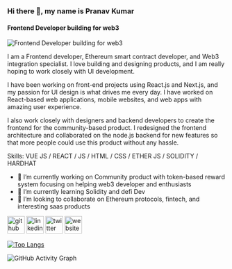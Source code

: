### Hi there 👋, my name is Pranav Kumar
#### Frontend Developer building for web3
![Frontend Developer building for web3](https://gateway.pinata.cloud/ipfs/QmQJR2oJEFHMzKanuxRZH7zsNhwhzavXQnFAkcSaHkFHdQ)

I am a Frontend developer, Ethereum smart contract developer, and Web3 integration specialist. I love building and designing products, and I am really hoping to work closely with UI development.

I have been working on front-end projects using React.js and Next.js, and my passion for UI design is what drives me every day. I have worked on React-based web applications, mobile websites, and web apps with amazing user experience.

I also work closely with designers and backend developers to create the frontend for the community-based product. I redesigned the frontend architecture and collaborated on the node.js backend for new features so that more people could use this product without any hassle.

Skills: VUE JS / REACT / JS / HTML / CSS / ETHER JS / SOLIDITY / HARDHAT

- 🔭 I’m currently working on Community product with token-based reward system focusing on helping web3 developer and enthusiasts 
- 🌱 I’m currently learning Solidity and defi Dev 
- 👯 I’m looking to collaborate on Ethereum protocols, fintech, and interesting saas products  


[<img src='https://cdn.jsdelivr.net/npm/simple-icons@3.0.1/icons/github.svg' alt='github' height='40'>](https://github.com/codantes)  [<img src='https://cdn.jsdelivr.net/npm/simple-icons@3.0.1/icons/linkedin.svg' alt='linkedin' height='40'>](https://www.linkedin.com/in/devpranavk/)  [<img src='https://cdn.jsdelivr.net/npm/simple-icons@3.0.1/icons/twitter.svg' alt='twitter' height='40'>](https://twitter.com/MildlyCoder)  [<img src='https://cdn.jsdelivr.net/npm/simple-icons@3.0.1/icons/icloud.svg' alt='website' height='40'>](devpranavkumar.netlify.app)  

[![Top Langs](https://github-readme-stats.vercel.app/api/top-langs/?username=codantes)](https://github.com/anuraghazra/github-readme-stats)

![GitHub Activity Graph](https://activity-graph.herokuapp.com/graph?username=codantes)  

